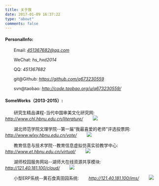 ```yaml
---
title: 关于我
date: 2017-01-09 16:37:22
type: "about"
comments: false
---
```

#### PersonalInfo:
&emsp;&emsp;Email: *451367682@qq.com*

&emsp;&emsp;WeChat: *hs_hxd2014*

&emsp;&emsp;QQ: *451367682*

&emsp;&emsp;git@Github: *https://github.com/q673230559*

&emsp;&emsp;svn@taobao: *http://code.taobao.org/u/q673230559/*

#### SomeWorks（2013-2015）:

&emsp;&emsp;研究生精品课程-当代中国审美文化研究网:
&emsp;&emsp;*http://www.chl.hbnu.edu.cn/literature/*
&emsp;&emsp;![](/pic/literature.png)

&emsp;&emsp;湖北师范学院文理学院--第一届“我最喜爱的老师”评选投票网:
&emsp;&emsp;*http://www.wlxy.hbnu.edu.cn/vote/*
&emsp;&emsp;![](/pic/vote.png)

&emsp;&emsp;教育信息与技术学院--教育信息虚拟仿真实验教学中心:
&emsp;&emsp;*http://www.et.hbnu.edu.cn/virtual/*
&emsp;&emsp;![](/pic/virtual.png)

&emsp;&emsp;湖师校园服务网站--湖师大在线资源共享模块:
&emsp;&emsp;*http://121.40.181.100/cloud/*
&emsp;&emsp;![](/pic/cloud.png)

&emsp;&emsp;小型ERP系统--黄石食真田园系统:
&emsp;&emsp;*http://121.40.181.100/ims/*
&emsp;&emsp;![](/pic/ims.png)



